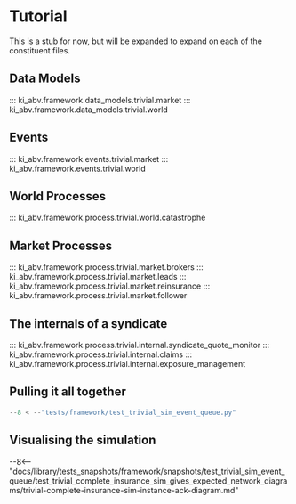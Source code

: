 # Tutorial

This is a stub for now, but will be expanded to expand on each of the constituent files.

## Data Models

::: ki_abv.framework.data_models.trivial.market
::: ki_abv.framework.data_models.trivial.world

## Events 

::: ki_abv.framework.events.trivial.market
::: ki_abv.framework.events.trivial.world

## World Processes
::: ki_abv.framework.process.trivial.world.catastrophe

## Market Processes

::: ki_abv.framework.process.trivial.market.brokers
::: ki_abv.framework.process.trivial.market.leads
::: ki_abv.framework.process.trivial.market.reinsurance
::: ki_abv.framework.process.trivial.market.follower


## The internals of a syndicate

::: ki_abv.framework.process.trivial.internal.syndicate_quote_monitor
::: ki_abv.framework.process.trivial.internal.claims
::: ki_abv.framework.process.trivial.internal.exposure_management


## Pulling it all together
```python
--8 < --"tests/framework/test_trivial_sim_event_queue.py"
```
## Visualising the simulation

--8<-- "docs/library/tests_snapshots/framework/snapshots/test_trivial_sim_event_queue/test_trivial_complete_insurance_sim_gives_expected_network_diagrams/trivial-complete-insurance-sim-instance-ack-diagram.md"
